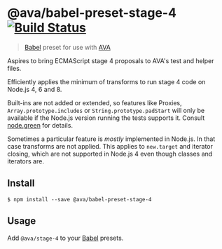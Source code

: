 # @ava/babel-preset-stage-4 [![Build Status](https://travis-ci.org/avajs/babel-preset-stage-4.svg?branch=master)](https://travis-ci.org/avajs/babel-preset-stage-4)

> [Babel] preset for use with [AVA]

Aspires to bring ECMAScript stage 4 proposals to AVA's test and helper files.

Efficiently applies the minimum of transforms to run stage 4 code on Node.js 4, 6 and 8.

Built-ins are not added or extended, so features like Proxies, `Array.prototype.includes` or `String.prototype.padStart` will only be available if the Node.js version running the tests supports it. Consult [node.green] for details.

Sometimes a particular feature is *mostly* implemented in Node.js. In that case transforms are not applied. This applies to `new.target` and iterator closing, which are not supported in Node.js 4 even though classes and iterators are.


## Install

```console
$ npm install --save @ava/babel-preset-stage-4
```


## Usage

Add `@ava/stage-4` to your [Babel] presets.

[AVA]: https://ava.li
[Babel]: https://babeljs.io
[node.green]: http://node.green
